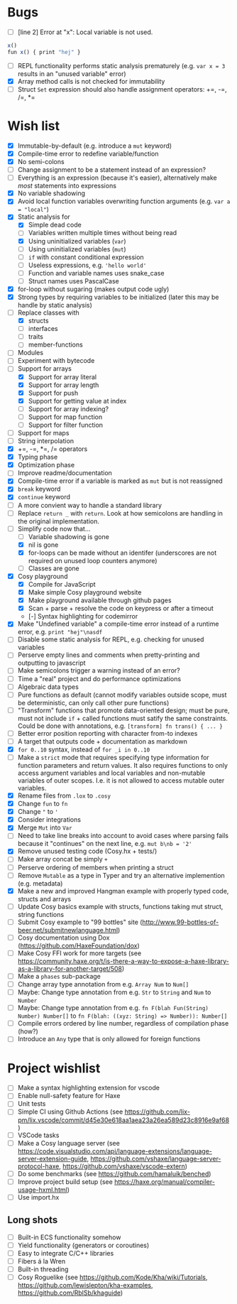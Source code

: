 
# Bugs
- [ ] [line 2] Error at "x": Local variable is not used.
```js
x()
fun x() { print "hej" }
```
- [ ] REPL functionality performs static analysis prematurely (e.g. `var x = 3` results in an "unused variable" error)
- [x] Array method calls is not checked for immutability
- [ ] Struct `Set` expression should also handle assignment operators: +=, -=, /=, *=

# Wish list
- [x] Immutable-by-default (e.g. introduce a `mut` keyword)
- [x] Compile-time error to redefine variable/function
- [x] No semi-colons
- [ ] Change assignment to be a statement instead of an expression?
- [ ] Everything is an expression (because it's easier), alternatively make _most_ statements into expressions
- [x] No variable shadowing
- [x] Avoid local function variables overwriting function arguments (e.g. `var a = "local"`)
- [x] Static analysis for
    - [x] Simple dead code
    - [ ] Variables written multiple times without being read
    - [x] Using uninitialized variables (`var`)
    - [ ] Using uninitialized variables (`mut`)
    - [ ] `if` with constant conditional expression
    - [ ] Useless expressions, e.g. `'hello world'`
    - [ ] Function and variable names uses snake_case
    - [ ] Struct names uses PascalCase
- [x] for-loop without sugaring (makes output code ugly)
- [x] Strong types by requiring variables to be initialized (later this may be handle by static analysis)
- [ ] Replace classes with 
  - [x] structs
  - [ ] interfaces
  - [ ] traits 
  - [ ] member-functions
- [ ] Modules
- [ ] Experiment with bytecode
- [ ] Support for arrays
  - [x] Support for array literal
  - [x] Support for array length
  - [x] Support for push
  - [x] Support for getting value at index
  - [ ] Support for array indexing?
  - [ ] Support for map function
  - [ ] Support for filter function
- [ ] Support for maps
- [ ] String interpolation
- [x] +=, -=, *=, /= operators
- [x] Typing phase
- [x] Optimization phase
- [ ] Improve readme/documentation
- [x] Compile-time error if a variable is marked as `mut` but is not reassigned
- [x] `break` keyword
- [x] `continue` keyword
- [ ] A more convient way to handle a standard library
- [ ] Replace `return _` with `return`. Look at how semicolons are handling in the original implementation.
- [ ] Simplify code now that...
  - [ ] Variable shadowing is gone
  - [x] nil is gone
  - [x] for-loops can be made without an identifer (underscores are not required on unused loop counters anymore)
  - [ ] Classes are gone
- [x] Cosy playground
  - [x] Compile for JavaScript
  - [x] Make simple Cosy playground website
  - [x] Make playground available through github pages
  - [x] Scan + parse + resolve the code on keypress or after a timeout
  - [-] Syntax highlighting for codemirror
- [x] Make "Undefined variable" a compile-time error instead of a runtime error, e.g. `print "hej"\nasdf`
- [ ] Disable some static analysis for REPL, e.g. checking for unused variables
- [ ] Perserve empty lines and comments when pretty-printing and outputting to javascript
- [ ] Make semicolons trigger a warning instead of an error?
- [ ] Time a "real" project and do performance optimizations
- [ ] Algebraic data types
- [ ] Pure functions as default (cannot modify variables outside scope, must be deterministic, can only call other pure functions)
- [ ] "Transform" functions that promote data-oriented design; must be pure, must not include `if` + called functions must satify the same constraints. Could be done with annotations, e.g. `[transform] fn trans() { ... }`
- [ ] Better error position reporting with character from-to indexes
- [ ] A target that outputs code + documentation as markdown
- [x] `for 0..10` syntax, instead of `for _i in 0..10`
- [ ] Make a `strict` mode that requires specifying type information for function parameters and return values. It also requires functions to only access argument variables and local variables and non-mutable variables of outer scopes. I.e. it is not allowed to access mutable outer variables.
- [x] Rename files from `.lox` to `.cosy`
- [x] Change `fun` to `fn`
- [x] Change `"` to `'`
- [x] Consider integrations
- [x] Merge `Mut` into `Var`
- [ ] Need to take line breaks into account to avoid cases where parsing fails because it "continues" on the next line, e.g. `mut b\nb = '2'`
- [x] Remove unused testing code (Cosy.hx + tests/)
- [ ] Make array concat be simply `+`
- [ ] Perserve ordering of members when printing a struct
- [ ] Remove `Mutable` as a type in Typer and try an alternative implemention (e.g. metadata)
- [x] Make a new and improved Hangman example with properly typed code, structs and arrays
- [ ] Update Cosy basics example with structs, functions taking mut struct, string functions
- [ ] Submit Cosy example to "99 bottles" site (http://www.99-bottles-of-beer.net/submitnewlanguage.html)
- [ ] Cosy documentation using Dox (https://github.com/HaxeFoundation/dox)
- [ ] Make Cosy FFI work for more targets (see https://community.haxe.org/t/is-there-a-way-to-expose-a-haxe-library-as-a-library-for-another-target/508)
- [ ] Make a `phases` sub-package
- [ ] Change array type annotation from e.g. `Array Num` to `Num[]`
- [ ] Maybe: Change type annotation from e.g. `Str` to `String` and `Num` to `Number`
- [ ] Maybe: Change type annotation from e.g. `fn F(blah Fun(String) Number) Number[]` to `fn F(blah: ((xyz: String) => Number)): Number[]`
- [ ] Compile errors ordered by line number, regardless of compilation phase (how?)
- [ ] Introduce an `Any` type that is only allowed for foreign functions

# Project wishlist
- [ ] Make a syntax highlighting extension for vscode
- [ ] Enable null-safety feature for Haxe
- [ ] Unit tests
- [ ] Simple CI using Github Actions (see https://github.com/lix-pm/lix.vscode/commit/d45e30e618aa1aea23a26ea589d23c8916e9af68)
- [ ] VSCode tasks
- [ ] Make a Cosy language server (see https://code.visualstudio.com/api/language-extensions/language-server-extension-guide, https://github.com/vshaxe/language-server-protocol-haxe, https://github.com/vshaxe/vscode-extern)
- [ ] Do some benchmarks (see https://github.com/hamaluik/benched)
- [ ] Improve project build setup (see https://haxe.org/manual/compiler-usage-hxml.html)
- [ ] Use import.hx

## Long shots
- [ ] Built-in ECS functionality somehow
- [ ] Yield functionality (generators or coroutines)
- [ ] Easy to integrate C/C++ libraries
- [ ] Fibers á la Wren
- [ ] Built-in threading
- [ ] Cosy Roguelike (see https://github.com/Kode/Kha/wiki/Tutorials, https://github.com/lewislepton/kha-examples, https://github.com/RblSb/khaguide)
